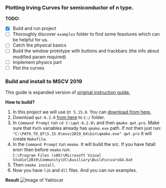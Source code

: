 ### Plotting Irving Curves for semiconductor of n type.
**TODO:**

- [x] Build and run project 
- [ ] Thoroughly discover `examples` folder to find some feautures which can be helpful for us. 
- [ ] Catch the physical basics
- [ ] Build the window prototype with buttons and trackbars (the info about modified param required)
- [ ] Implement physics part
- [ ] Plot the curves

### Build and install to MSCV 2019
This guide is expanded version of [original instruction guide.](https://qwt.sourceforge.io/qwtinstall.html)

**How to build?**
1. In this project we will use `Qt 5.15.0`. You can [download from here.](https://www.qt.io/download)  
2. Download `qwt-6.2.0` [from here](https://sourceforge.net/projects/qwt/files/qwt/6.2.0/qwt-6.2.0.zip/download) to `C:/` folder.  
3. In `Command Prompt` run `cd C:\qwt-6.2.0\` and then `qmake qwt.pro`. Make sure that `Path` variables already has `qmake.exe` path. If not then just run:  
```"C:\PATH_TO_QT\5.15.0\msvc2019_64\bin\qmake.exe" qwt.pro```
It will create `Makefile`.  
4. In the `Command Prompt` run `nmake`. It will build the src. If you have fatall erorr then before `nmake` run:  
```C:\Program Files (x86)\Microsoft Visual Studio\2019\Community\VC\Auxiliary\Build\vcvars64.bat```  
5. Then `nmake install`.  
6. Now you have `lib` and `dll` files. And you can run examples.  

**Result**
![Image of Yaktocat](Images/examle.png)
